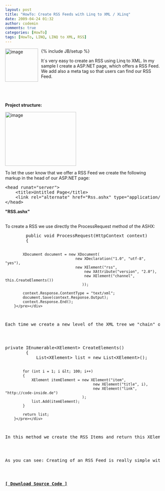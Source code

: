 ```yaml
---
layout: post
title: "HowTo: Create RSS Feeds with Linq to XML / XLinq"
date: 2009-04-24 01:32
author: codemin
comments: true
categories: [HowTo]
tags: [HowTo, LINQ, LINQ to XML, RSS]
---
```

{% include JB/setup %}
<a href="http://code-inside.de/blog-in/wp-content/uploads/image83.png"><img style="border-right: 0px; border-top: 0px; margin: 0px 10px 0px 0px; border-left: 0px; border-bottom: 0px" height="108" alt="image" src="http://code-inside.de/blog-in/wp-content/uploads/image-thumb98.png" width="107" align="left" border="0" /></a>  <p>It&#180;s very easy to create an RSS using Linq to XML. In my sample I create a ASP.NET page, which offers a RSS Feed. We add also a meta tag so that users can find our RSS Feed.</p>  <p>&#160;</p>  <p>&#160;</p> 
<!--more-->
  <p><strong>Project structure:</strong></p>  <p><a href="http://code-inside.de/blog-in/wp-content/uploads/image84.png"><img style="border-right: 0px; border-top: 0px; border-left: 0px; border-bottom: 0px" height="175" alt="image" src="http://code-inside.de/blog-in/wp-content/uploads/image-thumb99.png" width="231" border="0" /></a> </p>  <p>To let the user know that we offer a RSS Feed we create the following markup in the head of our ASP.NET page:</p>  <p></p>  <div class="wlWriterSmartContent" id="scid:812469c5-0cb0-4c63-8c15-c81123a09de7:50ae3ecc-c6dc-4b9c-80c9-38d5609d9613" style="padding-right: 0px; display: inline; padding-left: 0px; float: none; padding-bottom: 0px; margin: 0px; padding-top: 0px"><pre name="code" class="c#">&lt;head runat="server"&gt;
    &lt;title&gt;Untitled Page&lt;/title&gt;
    &lt;link rel="alternate" href="Rss.ashx" type="application/rss+xml" title="" id="rss" /&gt;
&lt;/head&gt;</pre></div>

<p></p>

<p><strong>&quot;RSS.ashx&quot;</strong>

  <br />To create a RSS we use directly the ProcessRequest method of the ASHX:</p>

<div class="wlWriterSmartContent" id="scid:812469c5-0cb0-4c63-8c15-c81123a09de7:64648015-9deb-447f-89c0-e70f11b13e11" style="padding-right: 0px; display: inline; padding-left: 0px; float: none; padding-bottom: 0px; margin: 0px; padding-top: 0px"><pre name="code" class="c#">        public void ProcessRequest(HttpContext context)
        {

            XDocument document = new XDocument(
                                    new XDeclaration("1.0", "utf-8", "yes"),
                                    new XElement("rss",
                                        new XAttribute("version", "2.0"),
                                        new XElement("channel", this.CreateElements())
                                       ));

            context.Response.ContentType = "text/xml";
            document.Save(context.Response.Output);
            context.Response.End();
        }</pre></div>

<p>Each time we create a new level of the XML tree we &quot;chain&quot; our XElements and return at the end the <a href="http://msdn.microsoft.com/en-us/library/system.xml.linq.xdocument.aspx">XDocument</a>. The RSS Items will be create in a seperate method called &quot;<strong>CreateElements</strong>&quot;:</p>

<div class="wlWriterSmartContent" id="scid:812469c5-0cb0-4c63-8c15-c81123a09de7:11c28e5c-b853-46b1-ab86-9a80c6b250d1" style="padding-right: 0px; display: inline; padding-left: 0px; float: none; padding-bottom: 0px; margin: 0px; padding-top: 0px"><pre name="code" class="c#">private IEnumerable&lt;XElement&gt; CreateElements()
        {
            List&lt;XElement&gt; list = new List&lt;XElement&gt;();

            for (int i = 1; i &lt; 100; i++)
            {
                XElement itemElement = new XElement("item",
                                            new XElement("title", i),
                                            new XElement("link", "http://code-inside.de")
                                       );
                list.Add(itemElement);
            }

            return list;
        }</pre></div>

<p>In this method we create the RSS Items and return this XElement list to the ASHX handler. </p>

<p>As you can see: Creating of an RSS Feed is really simple with Linq to&#160; Xml. :)</p>

<p><strong><a href="http://code-inside.de/files/democode/xlinqrss/xlinqrss.zip">[ Download Source Code ]</a></strong></p>
